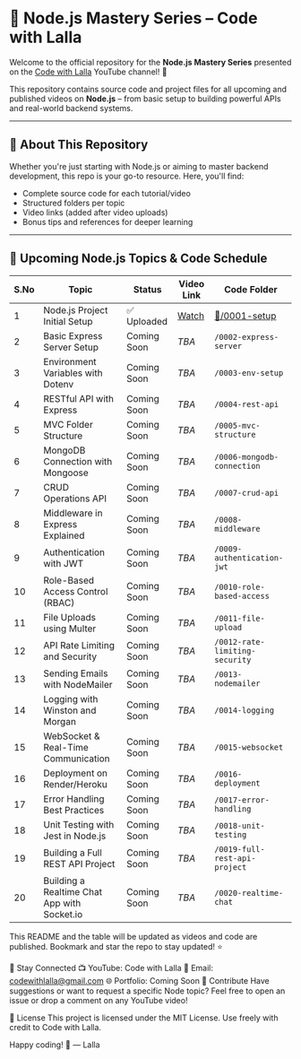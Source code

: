 # 🚀 Node.js Mastery Series – Code with Lalla

Welcome to the official repository for the **Node.js Mastery Series** presented on the [Code with Lalla](https://www.youtube.com/@CodeWithLalla) YouTube channel! 🎥

This repository contains source code and project files for all upcoming and published videos on **Node.js** – from basic setup to building powerful APIs and real-world backend systems.

---

## 📌 About This Repository

Whether you're just starting with Node.js or aiming to master backend development, this repo is your go-to resource. Here, you'll find:

- Complete source code for each tutorial/video
- Structured folders per topic
- Video links (added after video uploads)
- Bonus tips and references for deeper learning

---

## 📅 Upcoming Node.js Topics & Code Schedule

| S.No | Topic                                        | Status        | Video Link      | Code Folder                      |
|------|----------------------------------------------|---------------|-----------------|----------------------------------|
| 1    | Node.js Project Initial Setup                | ✅ Uploaded    | [Watch](https://www.youtube.com/shorts/vZJgUUU3QJE)      | [🔗/0001-setup](https://github.com/codewithlalla/Node/tree/main/0001-init)   |
| 2    | Basic Express Server Setup                   | Coming Soon   | _TBA_           | `/0002-express-server`           |
| 3    | Environment Variables with Dotenv            | Coming Soon   | _TBA_           | `/0003-env-setup`                |
| 4    | RESTful API with Express                     | Coming Soon   | _TBA_           | `/0004-rest-api`                 |
| 5    | MVC Folder Structure                         | Coming Soon   | _TBA_           | `/0005-mvc-structure`            |
| 6    | MongoDB Connection with Mongoose             | Coming Soon   | _TBA_           | `/0006-mongodb-connection`       |
| 7    | CRUD Operations API                          | Coming Soon   | _TBA_           | `/0007-crud-api`                 |
| 8    | Middleware in Express Explained              | Coming Soon   | _TBA_           | `/0008-middleware`               |
| 9    | Authentication with JWT                      | Coming Soon   | _TBA_           | `/0009-authentication-jwt`       |
| 10   | Role-Based Access Control (RBAC)              | Coming Soon   | _TBA_           | `/0010-role-based-access`        |
| 11   | File Uploads using Multer                     | Coming Soon   | _TBA_           | `/0011-file-upload`              |
| 12   | API Rate Limiting and Security                | Coming Soon   | _TBA_           | `/0012-rate-limiting-security`   |
| 13   | Sending Emails with NodeMailer               | Coming Soon   | _TBA_           | `/0013-nodemailer`               |
| 14   | Logging with Winston and Morgan              | Coming Soon   | _TBA_           | `/0014-logging`                  |
| 15   | WebSocket & Real-Time Communication           | Coming Soon   | _TBA_           | `/0015-websocket`                |
| 16   | Deployment on Render/Heroku                  | Coming Soon   | _TBA_           | `/0016-deployment`               |
| 17   | Error Handling Best Practices                | Coming Soon   | _TBA_           | `/0017-error-handling`           |
| 18   | Unit Testing with Jest in Node.js            | Coming Soon   | _TBA_           | `/0018-unit-testing`             |
| 19   | Building a Full REST API Project             | Coming Soon   | _TBA_           | `/0019-full-rest-api-project`    |
| 20   | Building a Realtime Chat App with Socket.io  | Coming Soon   | _TBA_           | `/0020-realtime-chat`            |


This README and the table will be updated as videos and code are published. Bookmark and star the repo to stay updated! ⭐

🔗 Stay Connected
📺 YouTube: Code with Lalla
📧 Email: codewithlalla@gmail.com
🌐 Portfolio: Coming Soon
🤝 Contribute
Have suggestions or want to request a specific Node topic? Feel free to open an issue or drop a comment on any YouTube video!

📜 License
This project is licensed under the MIT License. Use freely with credit to Code with Lalla.

Happy coding! 🚀
— Lalla


